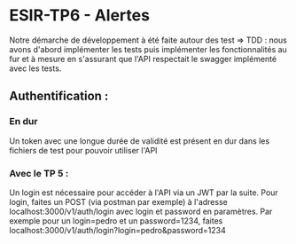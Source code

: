 # ESIR-TP6 - Alertes

Notre démarche de développement à été faite autour des test => TDD : nous avons d'abord implémenter les tests puis implémenter les fonctionnalités au fur et à mesure en s'assurant que l'API respectait le swagger implémenté avec les tests.

## Authentification :

### En dur
Un token avec une longue durée de validité est présent en dur dans les fichiers de test pour pouvoir utiliser l'API

### Avec le TP 5 :
Un login est nécessaire pour accéder à l'API via un JWT par la suite.
Pour login, faites un POST (via postman par exemple) à l'adresse localhost:3000/v1/auth/login avec login et password en paramètres.
Par exemple pour un login=pedro et un password=1234, faites localhost:3000/v1/auth/login?login=pedro&password=1234
